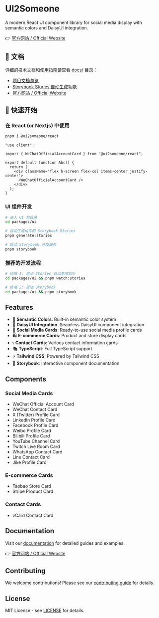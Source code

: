 # UI2Someone

A modern React UI component library for social media display with semantic colors and DaisyUI integration.

👉 [官方网站 / Official Website](https://ui.2some.one)

## 📖 文档

详细的技术文档和使用指南请查看 [docs/](./docs/) 目录：

- [项目文档总览](./docs/README.md)
- [Storybook Stories 自动生成功能](./docs/storybook-auto-generation.md)
- [官方网站 / Official Website](https://ui.2some.one)

## 🚀 快速开始

### 在 React (or Nextjs) 中使用

```bash
pnpm i @ui2someone/react
```

```tsx
"use client";

import { WeChatOfficialAccountCard } from "@ui2someone/react";

export default function Abc() {
  return (
    <div className="flex h-screen flex-col items-center justify-center">
      <WeChatOfficialAccountCard />
    </div>
  );
}
```

### UI 组件开发

```bash
# 进入 UI 包目录
cd packages/ui

# 自动生成组件的 Storybook Stories
pnpm generate:stories

# 启动 Storybook 开发服务
pnpm storybook
```

### 推荐的开发流程

```bash
# 终端 1: 启动 Stories 自动生成监听
cd packages/ui && pnpm watch:stories

# 终端 2: 启动 Storybook
cd packages/ui && pnpm storybook
```

## Features

- 🎨 **Semantic Colors**: Built-in semantic color system
- 🎯 **DaisyUI Integration**: Seamless DaisyUI component integration
- 📱 **Social Media Cards**: Ready-to-use social media profile cards
- 🛍️ **E-commerce Cards**: Product and store display cards
- 📞 **Contact Cards**: Various contact information cards
- 🎭 **TypeScript**: Full TypeScript support
- ⚡ **Tailwind CSS**: Powered by Tailwind CSS
- 📖 **Storybook**: Interactive component documentation

## Components

### Social Media Cards

- WeChat Official Account Card
- WeChat Contact Card
- X (Twitter) Profile Card
- LinkedIn Profile Card
- Facebook Profile Card
- Weibo Profile Card
- Bilibili Profile Card
- YouTube Channel Card
- Twitch Live Room Card
- WhatsApp Contact Card
- Line Contact Card
- Jike Profile Card

### E-commerce Cards

- Taobao Store Card
- Stripe Product Card

### Contact Cards

- vCard Contact Card

## Documentation

Visit our [documentation](https://ui2someone.vercel.app) for detailed guides and examples.

👉 [官方网站 / Official Website](https://ui.2some.one)

## Contributing

We welcome contributions! Please see our [contributing guide](CONTRIBUTING.md) for details.

## License

MIT License - see [LICENSE](LICENSE) for details.
